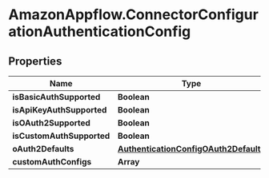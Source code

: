 # AmazonAppflow.ConnectorConfigurationAuthenticationConfig

## Properties

Name | Type | Description | Notes
------------ | ------------- | ------------- | -------------
**isBasicAuthSupported** | **Boolean** |  | [optional] 
**isApiKeyAuthSupported** | **Boolean** |  | [optional] 
**isOAuth2Supported** | **Boolean** |  | [optional] 
**isCustomAuthSupported** | **Boolean** |  | [optional] 
**oAuth2Defaults** | [**AuthenticationConfigOAuth2Defaults**](AuthenticationConfigOAuth2Defaults.md) |  | [optional] 
**customAuthConfigs** | **Array** |  | [optional] 


